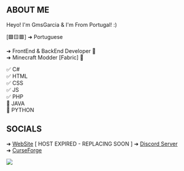 ## ABOUT ME
Heyo! I'm GmsGarcia & I'm From Portugal! :)  

[🟩🟨🟥] ➜ Portuguese

➜ FrontEnd & BackEnd Developer 🌉  
➜ Minecraft Modder [Fabric] 🌄

✅ C#   
✅ HTML    
✅ CSS  
✅ JS  
✅ PHP  
📖 JAVA  
📖 PYTHON  

## SOCIALS
➜ [WebSite](http://gmsgarcia.ga)  [ HOST EXPIRED - REPLACING SOON ]
➜ [Discord Server](https://discord.gg/VSgTpTGZ8A)  
➜ [CurseForge](https://authors.curseforge.com/members/gmsg4rci4)  


![](https://komarev.com/ghpvc/?username=GmsGarcia&style=flat-square&color=blue)

